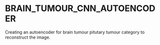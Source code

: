# BRAIN_TUMOUR_CNN_AUTOENCODER

Creating an autoencoder for brain tumour pitutary tumour category to reconstruct the image.
